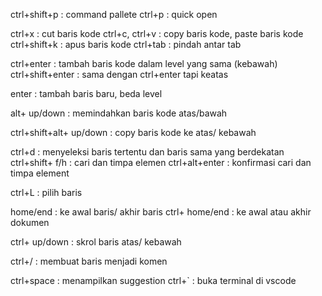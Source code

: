 ctrl+shift+p             : command pallete
ctrl+p                   : quick open


ctrl+x                   : cut baris kode
ctrl+c, ctrl+v           : copy baris kode, paste baris kode
ctrl+shift+k             : apus baris kode
ctrl+tab                 : pindah antar tab

ctrl+enter               : tambah baris kode dalam level yang sama (kebawah)
ctrl+shift+enter         : sama dengan ctrl+enter tapi keatas

enter                    : tambah baris baru, beda level

alt+ up/down             : memindahkan baris kode atas/bawah

ctrl+shift+alt+ up/down  : copy baris kode ke atas/ kebawah

ctrl+d                   : menyeleksi baris tertentu dan baris sama yang berdekatan
ctrl+shift+ f/h          : cari dan timpa elemen
ctrl+alt+enter           : konfirmasi cari dan timpa element

ctrl+L                   : pilih baris

home/end                 : ke awal baris/ akhir baris
ctrl+ home/end           : ke awal atau akhir dokumen

ctrl+ up/down            : skrol baris atas/ kebawah

ctrl+/                   : membuat baris menjadi komen

ctrl+space               : menampilkan suggestion
ctrl+`                   : buka terminal di vscode
